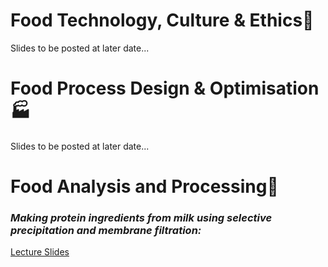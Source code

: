 # Food Technology, Culture & Ethics:green_salad:
Slides to be posted at later date...

# Food Process Design & Optimisation:factory:
Slides to be posted at later date...

# Food Analysis and Processing:microscope:
### *Making protein ingredients from milk using **selective precipitation** and **membrane filtration**:*

[Lecture Slides](http://edibotopic.github.io/lecture-slides/FS3020_pro_frac.html)
